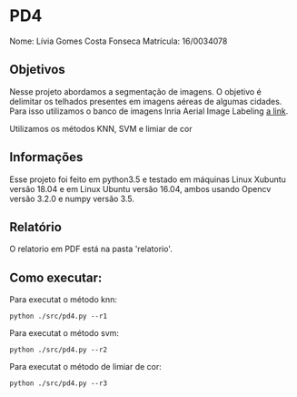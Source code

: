 # PD4

Nome: Lívia Gomes Costa Fonseca
Matrícula: 16/0034078

## Objetivos

Nesse projeto abordamos a segmentação de imagens. O objetivo é delimitar os telhados presentes em imagens aéreas de algumas cidades. Para isso utilizamos o banco de imagens Inria Aerial Image Labeling [a link](https://project.inria.fr/aerialimagelabeling/).

Utilizamos os métodos KNN, SVM e limiar de cor

## Informações

Esse projeto foi feito em python3.5 e testado em máquinas Linux Xubuntu versão 18.04 e em Linux Ubuntu versão 16.04, ambos usando Opencv versão 3.2.0 e numpy versão 3.5.

## Relatório

O relatorio em PDF está na pasta 'relatorio'.

## Como executar:

Para executat o método knn:

```
python ./src/pd4.py --r1
```


Para executat o método svm:

```
python ./src/pd4.py --r2
```


Para executat o método de limiar de cor:

```
python ./src/pd4.py --r3
```

